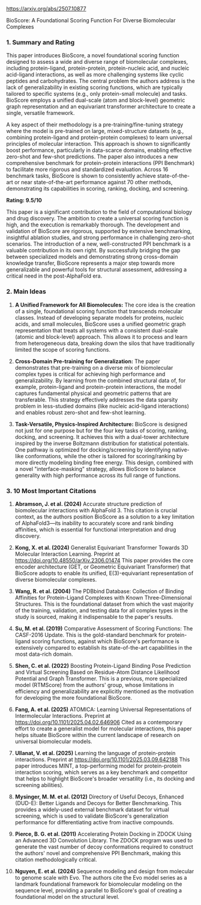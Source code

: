 https://arxiv.org/abs/2507.10877

BioScore: A Foundational Scoring Function For Diverse Biomolecular Complexes

### 1. Summary and Rating

This paper introduces BioScore, a novel foundational scoring function designed to assess a wide and diverse range of biomolecular complexes, including protein-ligand, protein-protein, protein-nucleic acid, and nucleic acid-ligand interactions, as well as more challenging systems like cyclic peptides and carbohydrates. The central problem the authors address is the lack of generalizability in existing scoring functions, which are typically tailored to specific systems (e.g., only protein-small molecule) and tasks. BioScore employs a unified dual-scale (atom and block-level) geometric graph representation and an equivariant transformer architecture to create a single, versatile framework.

A key aspect of their methodology is a pre-training/fine-tuning strategy where the model is pre-trained on large, mixed-structure datasets (e.g., combining protein-ligand and protein-protein complexes) to learn universal principles of molecular interaction. This approach is shown to significantly boost performance, particularly in data-scarce domains, enabling effective zero-shot and few-shot predictions. The paper also introduces a new comprehensive benchmark for protein-protein interactions (PPI Benchmark) to facilitate more rigorous and standardized evaluation. Across 16 benchmark tasks, BioScore is shown to consistently achieve state-of-the-art or near state-of-the-art performance against 70 other methods, demonstrating its capabilities in scoring, ranking, docking, and screening.

**Rating: 9.5/10**

This paper is a significant contribution to the field of computational biology and drug discovery. The ambition to create a universal scoring function is high, and the execution is remarkably thorough. The development and validation of BioScore are rigorous, supported by extensive benchmarking, insightful ablation studies, and strong performance in challenging zero-shot scenarios. The introduction of a new, well-constructed PPI benchmark is a valuable contribution in its own right. By successfully bridging the gap between specialized models and demonstrating strong cross-domain knowledge transfer, BioScore represents a major step towards more generalizable and powerful tools for structural assessment, addressing a critical need in the post-AlphaFold era.

### 2. Main Ideas

1.  **A Unified Framework for All Biomolecules:** The core idea is the creation of a single, foundational scoring function that transcends molecular classes. Instead of developing separate models for proteins, nucleic acids, and small molecules, BioScore uses a unified geometric graph representation that treats all systems with a consistent dual-scale (atomic and block-level) approach. This allows it to process and learn from heterogeneous data, breaking down the silos that have traditionally limited the scope of scoring functions.

2.  **Cross-Domain Pre-training for Generalization:** The paper demonstrates that pre-training on a diverse mix of biomolecular complex types is critical for achieving high performance and generalizability. By learning from the combined structural data of, for example, protein-ligand and protein-protein interactions, the model captures fundamental physical and geometric patterns that are transferable. This strategy effectively addresses the data sparsity problem in less-studied domains (like nucleic acid-ligand interactions) and enables robust zero-shot and few-shot learning.

3.  **Task-Versatile, Physics-Inspired Architecture:** BioScore is designed not just for one purpose but for the four key tasks of scoring, ranking, docking, and screening. It achieves this with a dual-tower architecture inspired by the inverse Boltzmann distribution for statistical potentials. One pathway is optimized for docking/screening by identifying native-like conformations, while the other is tailored for scoring/ranking by more directly modeling binding free energy. This design, combined with a novel "interface-masking" strategy, allows BioScore to balance generality with high performance across its full range of functions.

### 3. 10 Most Important Citations

1.  **Abramson, J. et al. (2024)** Accurate structure prediction of biomolecular interactions with AlphaFold 3.
    This citation is crucial context, as the authors position BioScore as a solution to a key limitation of AlphaFold3—its inability to accurately score and rank binding affinities, which is essential for functional interpretation and drug discovery.

2.  **Kong, X. et al. (2024)** Generalist Equivariant Transformer Towards 3D Molecular Interaction Learning. Preprint at https://doi.org/10.48550/arXiv.2306.01474
    This paper provides the core encoder architecture (GET, or Geometric Equivariant Transformer) that BioScore adopts to enable its unified, E(3)-equivariant representation of diverse biomolecular complexes.

3.  **Wang, R. et al. (2004)** The PDBbind Database: Collection of Binding Affinities for Protein-Ligand Complexes with Known Three-Dimensional Structures.
    This is the foundational dataset from which the vast majority of the training, validation, and testing data for all complex types in the study is sourced, making it indispensable to the paper's results.

4.  **Su, M. et al. (2019)** Comparative Assessment of Scoring Functions: The CASF-2016 Update.
    This is the gold-standard benchmark for protein-ligand scoring functions, against which BioScore's performance is extensively compared to establish its state-of-the-art capabilities in the most data-rich domain.

5.  **Shen, C. et al. (2022)** Boosting Protein-Ligand Binding Pose Prediction and Virtual Screening Based on Residue-Atom Distance Likelihood Potential and Graph Transformer.
    This is a previous, more specialized model (RTMScore) from the authors' group, whose limitations in efficiency and generalizability are explicitly mentioned as the motivation for developing the more foundational BioScore.

6.  **Fang, A. et al. (2025)** ATOMICA: Learning Universal Representations of Intermolecular Interactions. Preprint at https://doi.org/10.1101/2025.04.02.646906
    Cited as a contemporary effort to create a generalist model for molecular interactions, this paper helps situate BioScore within the current landscape of research on universal biomolecular models.

7.  **Ullanat, V. et al. (2025)** Learning the language of protein-protein interactions. Preprint at https://doi.org/10.1101/2025.03.09.642188
    This paper introduces MINT, a top-performing model for protein-protein interaction scoring, which serves as a key benchmark and competitor that helps to highlight BioScore's broader versatility (i.e., its docking and screening abilities).

8.  **Mysinger, M. M. et al. (2012)** Directory of Useful Decoys, Enhanced (DUD-E): Better Ligands and Decoys for Better Benchmarking.
    This provides a widely-used external benchmark dataset for virtual screening, which is used to validate BioScore's generalization performance for differentiating active from inactive compounds.

9.  **Pierce, B. G. et al. (2011)** Accelerating Protein Docking in ZDOCK Using an Advanced 3D Convolution Library.
    The ZDOCK program was used to generate the vast number of decoy conformations required to construct the authors' novel and comprehensive PPI Benchmark, making this citation methodologically critical.

10. **Nguyen, E. et al. (2024)** Sequence modeling and design from molecular to genome scale with Evo.
    The authors cite the Evo model series as a landmark foundational framework for biomolecular modeling on the sequence level, providing a parallel to BioScore's goal of creating a foundational model on the structural level.
